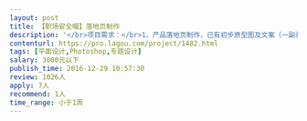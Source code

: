 ```yaml
---                
layout: post       
title: 【职场安全帽】落地页制作           
description: '</br>项目需求：</br>1、产品落地页制作，已有初步原型图及文案（一副长图）</br>2、产品为职场类产品，落地页的目的为产生购买，类似电商产品</br></br>人员要求：</br>需要有落地页设计经验</br>'     
contenturl: https://pro.lagou.com/project/1482.html      
tags: [平面设计,Photoshop,专题设计]            
salary: 3000元以下          
publish_time: 2016-12-29 10:57:30         
review: 1026人                   
apply: 7人                   
recommend: 1人                   
time_range: 小于1周              
---                 
```

